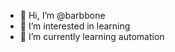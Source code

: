 - 👋 Hi, I’m @barbbone
- 👀 I’m interested in learning
- 🌱 I’m currently learning automation



<!---
barbbone/barbbone is a ✨ special ✨ repository because its `README.md` (this file) appears on your GitHub profile.
You can click the Preview link to take a look at your changes.
--->
